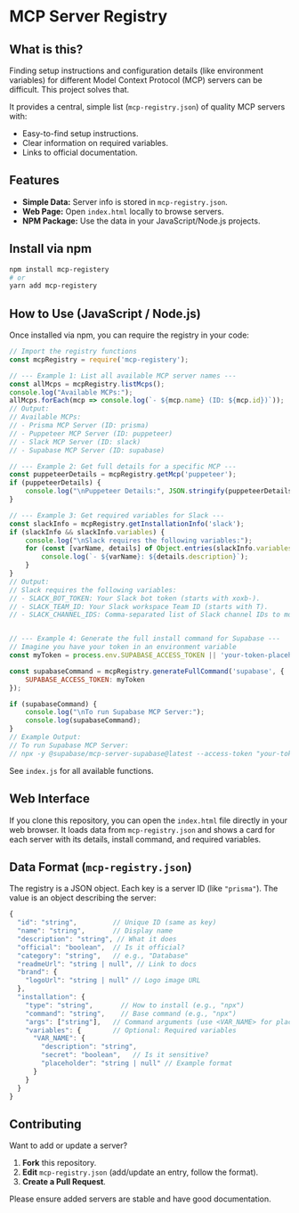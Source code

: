 # MCP Server Registry

## What is this?

Finding setup instructions and configuration details (like environment variables) for different Model Context Protocol (MCP) servers can be difficult. This project solves that.

It provides a central, simple list (`mcp-registry.json`) of quality MCP servers with:

*   Easy-to-find setup instructions.
*   Clear information on required variables.
*   Links to official documentation.

## Features

*   **Simple Data:** Server info is stored in `mcp-registry.json`.
*   **Web Page:** Open `index.html` locally to browse servers.
*   **NPM Package:** Use the data in your JavaScript/Node.js projects.

## Install via npm

```bash
npm install mcp-registery 
# or
yarn add mcp-registery
```

## How to Use (JavaScript / Node.js)

Once installed via npm, you can require the registry in your code:

```javascript
// Import the registry functions
const mcpRegistry = require('mcp-registery'); 

// --- Example 1: List all available MCP server names ---
const allMcps = mcpRegistry.listMcps();
console.log("Available MCPs:");
allMcps.forEach(mcp => console.log(`- ${mcp.name} (ID: ${mcp.id})`));
// Output:
// Available MCPs:
// - Prisma MCP Server (ID: prisma)
// - Puppeteer MCP Server (ID: puppeteer)
// - Slack MCP Server (ID: slack)
// - Supabase MCP Server (ID: supabase)

// --- Example 2: Get full details for a specific MCP ---
const puppeteerDetails = mcpRegistry.getMcp('puppeteer');
if (puppeteerDetails) {
    console.log("\nPuppeteer Details:", JSON.stringify(puppeteerDetails, null, 2));
}

// --- Example 3: Get required variables for Slack ---
const slackInfo = mcpRegistry.getInstallationInfo('slack');
if (slackInfo && slackInfo.variables) {
    console.log("\nSlack requires the following variables:");
    for (const [varName, details] of Object.entries(slackInfo.variables)) {
        console.log(`- ${varName}: ${details.description}`);
    }
}
// Output:
// Slack requires the following variables:
// - SLACK_BOT_TOKEN: Your Slack bot token (starts with xoxb-).
// - SLACK_TEAM_ID: Your Slack workspace Team ID (starts with T).
// - SLACK_CHANNEL_IDS: Comma-separated list of Slack channel IDs to monitor.


// --- Example 4: Generate the full install command for Supabase ---
// Imagine you have your token in an environment variable
const myToken = process.env.SUPABASE_ACCESS_TOKEN || 'your-token-placeholder';

const supabaseCommand = mcpRegistry.generateFullCommand('supabase', { 
    SUPABASE_ACCESS_TOKEN: myToken 
});

if (supabaseCommand) {
    console.log("\nTo run Supabase MCP Server:");
    console.log(supabaseCommand);
}
// Example Output:
// To run Supabase MCP Server:
// npx -y @supabase/mcp-server-supabase@latest --access-token "your-token-placeholder"

```

See `index.js` for all available functions.

## Web Interface

If you clone this repository, you can open the `index.html` file directly in your web browser. It loads data from `mcp-registry.json` and shows a card for each server with its details, install command, and required variables.

## Data Format (`mcp-registry.json`)

The registry is a JSON object. Each key is a server ID (like `"prisma"`). The value is an object describing the server:

```js
{
  "id": "string",         // Unique ID (same as key)
  "name": "string",       // Display name
  "description": "string", // What it does
  "official": "boolean",  // Is it official?
  "category": "string",   // e.g., "Database"
  "readmeUrl": "string | null", // Link to docs
  "brand": {
    "logoUrl": "string | null" // Logo image URL
  },
  "installation": {
    "type": "string",       // How to install (e.g., "npx")
    "command": "string",    // Base command (e.g., "npx")
    "args": ["string"],   // Command arguments (use <VAR_NAME> for placeholders)
    "variables": {        // Optional: Required variables
      "VAR_NAME": {
        "description": "string",
        "secret": "boolean",   // Is it sensitive?
        "placeholder": "string | null" // Example format
      }
    }
  }
}
```

## Contributing

Want to add or update a server?

1.  **Fork** this repository.
2.  **Edit** `mcp-registry.json` (add/update an entry, follow the format).
3.  **Create a Pull Request**.

Please ensure added servers are stable and have good documentation. 
